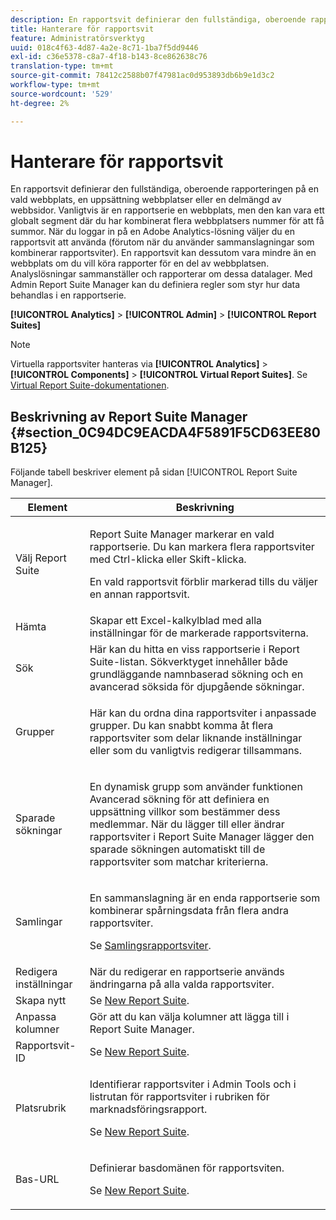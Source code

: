 ```yaml
---
description: En rapportsvit definierar den fullständiga, oberoende rapporteringen på en vald webbplats, en uppsättning webbplatser eller en delmängd av webbsidor. Vanligtvis är en rapportserie en webbplats, men den kan vara ett globalt segment där du har kombinerat flera webbplatsers nummer för att få summor. När du loggar in på en Adobe Analytics-lösning väljer du en rapportsvit att använda (förutom när du använder sammanslagningar som kombinerar rapportsviter). En rapportsvit kan dessutom vara mindre än en webbplats om du vill köra rapporter för en del av webbplatsen. Analyslösningar sammanställer och rapporterar om dessa datalager. Med Admin Report Suite Manager kan du definiera regler som styr hur data behandlas i en rapportserie.
title: Hanterare för rapportsvit
feature: Administratörsverktyg
uuid: 018c4f63-4d87-4a2e-8c71-1ba7f5dd9446
exl-id: c36e5378-c8a7-4f18-b143-8ce862638c76
translation-type: tm+mt
source-git-commit: 78412c2588b07f47981ac0d953893db6b9e1d3c2
workflow-type: tm+mt
source-wordcount: '529'
ht-degree: 2%

---
```


# Hanterare för rapportsvit

En rapportsvit definierar den fullständiga, oberoende rapporteringen på en vald webbplats, en uppsättning webbplatser eller en delmängd av webbsidor. Vanligtvis är en rapportserie en webbplats, men den kan vara ett globalt segment där du har kombinerat flera webbplatsers nummer för att få summor. När du loggar in på en Adobe Analytics-lösning väljer du en rapportsvit att använda (förutom när du använder sammanslagningar som kombinerar rapportsviter). En rapportsvit kan dessutom vara mindre än en webbplats om du vill köra rapporter för en del av webbplatsen. Analyslösningar sammanställer och rapporterar om dessa datalager. Med Admin Report Suite Manager kan du definiera regler som styr hur data behandlas i en rapportserie.

**[!UICONTROL Analytics]** > **[!UICONTROL Admin]** > **[!UICONTROL Report Suites]**

>[!NOTE]
>
>Virtuella rapportsviter hanteras via **[!UICONTROL Analytics]** > **[!UICONTROL Components]** > **[!UICONTROL Virtual Report Suites]**. Se [Virtual Report Suite-dokumentationen](/help/components/vrs/vrs-about.md).

## Beskrivning av Report Suite Manager {#section_0C94DC9EACDA4F5891F5CD63EE80B125}

Följande tabell beskriver element på sidan [!UICONTROL Report Suite Manager].

<table id="table_F739FBD8DB8D409E916F12F61C5953D0"> 
 <thead> 
  <tr> 
   <th colname="col1" class="entry"> Element </th> 
   <th colname="col2" class="entry"> Beskrivning </th> 
  </tr> 
 </thead>
 <tbody> 
  <tr> 
   <td colname="col1"> <span class="wintitle"> Välj Report Suite</span> </td> 
   <td colname="col2"> <p><span class="wintitle"> Report Suite Manager</span> markerar en vald rapportserie. Du kan markera flera rapportsviter med <span class="uicontrol"> Ctrl-klicka</span> eller <span class="uicontrol"> Skift-klicka</span>. </p> <p>En vald rapportsvit förblir markerad tills du väljer en annan rapportsvit. </p> </td> 
  </tr> 
  <tr> 
   <td colname="col1"> <span class="wintitle"> Hämta</span> </td> 
   <td colname="col2"> Skapar ett Excel-kalkylblad med alla inställningar för de markerade rapportsviterna. </td> 
  </tr> 
  <tr> 
   <td colname="col1"> <span class="wintitle"> Sök</span> </td> 
   <td colname="col2"> Här kan du hitta en viss rapportserie i Report Suite-listan. Sökverktyget innehåller både grundläggande namnbaserad sökning och en avancerad söksida för djupgående sökningar. </td> 
  </tr> 
  <tr> 
   <td colname="col1"> <span class="wintitle"> Grupper</span> </td> 
   <td colname="col2"> <p>Här kan du ordna dina rapportsviter i anpassade grupper. Du kan snabbt komma åt flera rapportsviter som delar liknande inställningar eller som du vanligtvis redigerar tillsammans. </p> </td> 
  </tr> 
  <tr> 
   <td colname="col1"> <span class="wintitle"> Sparade sökningar</span> </td> 
   <td colname="col2"> <p>En dynamisk grupp som använder funktionen <span class="wintitle"> Avancerad sökning</span> för att definiera en uppsättning villkor som bestämmer dess medlemmar. När du lägger till eller ändrar rapportsviter i <span class="wintitle"> Report Suite Manager</span> lägger den sparade sökningen <span class="wintitle"> automatiskt till de rapportsviter som matchar kriterierna.</span> </p> </td> 
  </tr> 
  <tr> 
   <td colname="col1"> <span class="wintitle"> Samlingar</span> </td> 
   <td colname="col2"> <p>En sammanslagning är en enda rapportserie som kombinerar spårningsdata från flera andra rapportsviter. </p> <p>Se <a href="/help/admin/c-manage-report-suites/rollup-report-suite.md"> Samlingsrapportsviter</a>. </p> </td> 
  </tr> 
  <tr> 
   <td colname="col1"> <span class="wintitle"> Redigera inställningar</span> </td> 
   <td colname="col2"> När du redigerar en rapportserie används ändringarna på alla valda rapportsviter. </td> 
  </tr> 
  <tr> 
   <td colname="col1"> <span class="wintitle"> Skapa nytt</span> </td> 
   <td colname="col2">Se <a href="/help/admin/c-manage-report-suites/c-new-report-suite/new-report-suite.md"> New Report Suite</a>. </td> 
  </tr> 
  <tr> 
   <td colname="col1"> <span class="wintitle"> Anpassa kolumner</span> </td> 
   <td colname="col2">Gör att du kan välja kolumner att lägga till i <span class="wintitle"> Report Suite Manager</span>. </td> 
  </tr> 
  <tr> 
   <td colname="col1"> <span class="wintitle"> Rapportsvit-ID</span> </td> 
   <td colname="col2">Se <a href="/help/admin/c-manage-report-suites/c-new-report-suite/new-report-suite.md"> New Report Suite</a>. </td> 
  </tr> 
  <tr> 
   <td colname="col1"> <span class="wintitle"> Platsrubrik</span> </td> 
   <td colname="col2"> <p>Identifierar rapportsviter i Admin Tools och i listrutan för rapportsviter i rubriken för marknadsföringsrapport. </p> <p>Se <a href="/help/admin/c-manage-report-suites/c-new-report-suite/new-report-suite.md"> New Report Suite</a>. </p> </td> 
  </tr> 
  <tr> 
   <td colname="col1"> <span class="wintitle"> Bas-URL</span> </td> 
   <td colname="col2"> <p>Definierar basdomänen för rapportsviten. </p> <p>Se <a href="/help/admin/c-manage-report-suites/c-new-report-suite/new-report-suite.md"> New Report Suite</a>. </p> </td> 
  </tr> 
 </tbody> 
</table>

